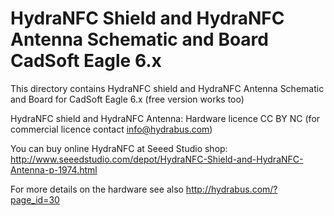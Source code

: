 HydraNFC Shield and HydraNFC Antenna Schematic and Board CadSoft Eagle 6.x
========

This directory contains HydraNFC shield and HydraNFC Antenna Schematic and Board for CadSoft Eagle 6.x (free version works too)

HydraNFC shield and HydraNFC Antenna: Hardware licence CC BY NC (for commercial licence contact info@hydrabus.com)

You can buy online HydraNFC at Seeed Studio shop:
http://www.seeedstudio.com/depot/HydraNFC-Shield-and-HydraNFC-Antenna-p-1974.html

For more details on the hardware see also http://hydrabus.com/?page_id=30
